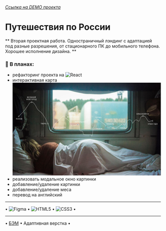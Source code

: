 *[Ссылка на DEMO проекта](https://cactys.github.io/russian-travel/)*
# Путешествия по России
** Вторая проектная работа. Одностраничный лэндинг с адаптацией под разные разрешения, от стационарного ПК до мобильного телефона. Хорошее исполнение дизайна. **

### :page_facing_up: **В планах:**
  + рефакторинг проекта на ![React](https://img.shields.io/badge/react-%2320232a.svg?style=for-the-badge&logo=react&logoColor=%2361DAFB)
  + интерактивная карта
    <img src="./images/lead-polka.jpg" />
  + реализовать модальное окно картинки
  + добавление/удаление картинки
  + добавление/удаление меса
  + перевод на английский

___
• ![Figma](https://img.shields.io/badge/figma-%23F24E1E.svg?style=for-the-badge&logo=figma&logoColor=white) • ![HTML5](https://img.shields.io/badge/html5-%23E34F26.svg?style=for-the-badge&logo=html5&logoColor=white) • ![CSS3](https://img.shields.io/badge/css3-%231572B6.svg?style=for-the-badge&logo=css3&logoColor=white) •

____
• <a href="https://ru.bem.info/" target="_blank">БЭМ</a> • Адаптивная верстка •
